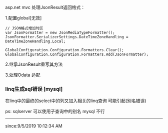 
asp.net mvc 处理JsonResult返回格式：

1.配置global[无效]

	// JSON格式增加时区
    var JsonFormatter = new JsonMediaTypeFormatter();
    JsonFormatter.SerializerSettings.DateTimeZoneHandling = DateTimeZoneHandling.Local;

    GlobalConfiguration.Configuration.Formatters.Clear();
    GlobalConfiguration.Configuration.Formatters.Add(JsonFormatter);

2.继承JsonResult重写其方法

3.处理Odata 适配

### linq生成sql错误 [mysql] ###

在linq中的最终的select中的列又加入相关的linq查询 可能引起(别名错误)

ps: sqlserver 可以使用子查询中的别名  mysql 不行

----------
since:9/5/2019 10:12:34 AM 